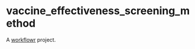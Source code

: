 # vaccine_effectiveness_screening_method

A [workflowr][] project.

[workflowr]: https://github.com/jdblischak/workflowr
